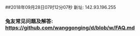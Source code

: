 ##2018年09月28日07时12分07秒 新址: 142.93.196.255
### 兔友常见问题及解答: https://github.com/wanggonging/d/blob/w/FAQ.md
